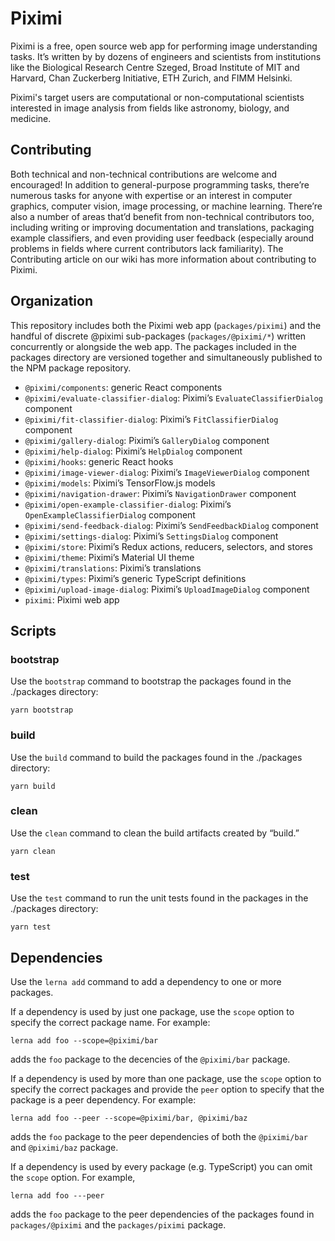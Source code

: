 # Piximi

Piximi is a free, open source web app for performing image understanding tasks. It’s written by by dozens of engineers and scientists from institutions like the Biological Research Centre Szeged, Broad Institute of MIT and Harvard, Chan Zuckerberg Initiative, ETH Zurich, and FIMM Helsinki. 

Piximi's target users are computational or non-computational scientists interested in image analysis from fields like astronomy, biology, and medicine. 

## Contributing 

Both technical and non-technical contributions are welcome and encouraged! In addition to general-purpose programming tasks, there’re numerous tasks for anyone with expertise or an interest in computer graphics, computer vision, image processing, or machine learning. There’re also a number of areas that’d benefit from non-technical contributors too, including writing or improving documentation and translations, packaging example classifiers, and even providing user feedback (especially around problems in fields where current contributors lack familiarity). The Contributing article on our wiki has more information about contributing to Piximi. 

## Organization

This repository includes both the Piximi web app (`packages/piximi`) and the handful of discrete @piximi sub-packages (`packages/@piximi/*`) written concurrently or alongside the web app. The packages included in the packages directory are versioned together and simultaneously published to the NPM package repository.

* `@piximi/components`: generic React components
* `@piximi/evaluate-classifier-dialog`: Piximi’s `EvaluateClassifierDialog` component
* `@piximi/fit-classifier-dialog`: Piximi’s `FitClassifierDialog` component
* `@piximi/gallery-dialog`: Piximi’s `GalleryDialog` component
* `@piximi/help-dialog`: Piximi’s `HelpDialog` component
* `@piximi/hooks`: generic React hooks
* `@piximi/image-viewer-dialog`: Piximi’s `ImageViewerDialog` component
* `@piximi/models`: Piximi’s TensorFlow.js models
* `@piximi/navigation-drawer`: Piximi’s `NavigationDrawer` component
* `@piximi/open-example-classifier-dialog`: Piximi’s `OpenExampleClassifierDialog` component
* `@piximi/send-feedback-dialog`: Piximi’s `SendFeedbackDialog` component
* `@piximi/settings-dialog`: Piximi’s `SettingsDialog` component
* `@piximi/store`: Piximi’s Redux actions, reducers, selectors, and stores
* `@piximi/theme`: Piximi’s Material UI theme
* `@piximi/translations`: Piximi’s translations
* `@piximi/types`: Piximi’s generic TypeScript definitions 
* `@piximi/upload-image-dialog`: Piximi’s `UploadImageDialog` component
* `piximi`: Piximi web app

## Scripts

### bootstrap

Use the `bootstrap` command to bootstrap the packages found in the ./packages directory:

```shell script
yarn bootstrap
```

### build

Use the `build` command to build the packages found in the ./packages directory:

```shell script
yarn build
```

### clean

Use the `clean` command to clean the build artifacts created by “build.”

```shell script
yarn clean
```

### test

Use the `test` command to run the unit tests found in the packages in the ./packages directory:

```shell script
yarn test
```

## Dependencies

Use the `lerna add` command to add a dependency to one or more packages. 

If a dependency is used by just one package, use the `scope` option to specify the correct package name. For example:

```shell script
lerna add foo --scope=@piximi/bar
```

adds the `foo` package to the decencies of the `@piximi/bar` package.

If a dependency is used by more than one package, use the `scope` option to specify the correct packages and provide the `peer` option to specify that the package is a peer dependency. For example:

```shell script
lerna add foo --peer --scope=@piximi/bar, @piximi/baz 
```

adds the `foo` package to the peer dependencies of both the `@piximi/bar` and `@piximi/baz` package.

If a dependency is used by every package (e.g. TypeScript) you can omit the `scope` option. For example, 

```shell script
lerna add foo ---peer 
```

adds the `foo` package to the peer dependencies of the packages found in `packages/@piximi` and the `packages/piximi` package.
